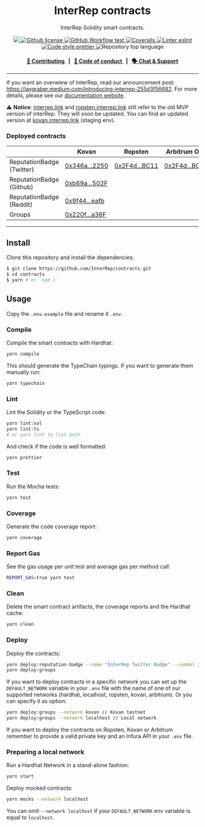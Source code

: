 <p align="center">
    <h1 align="center">
        InterRep contracts
    </h1>
    <p align="center">InterRep Solidity smart contracts.</p>
</p>

<p align="center">
    <a href="https://github.com/InterRep" target="_blank">
        <img src="https://img.shields.io/badge/project-InterRep-blue.svg?style=flat-square">
    </a>
    <a href="https://github.com/interrep/contracts/blob/main/LICENSE">
        <img alt="Github license" src="https://img.shields.io/github/license/interrep/contracts.svg?style=flat-square">
    </a>
    <a href="https://github.com/interrep/contracts/actions?query=workflow%3Atest">
        <img alt="GitHub Workflow test" src="https://img.shields.io/github/workflow/status/interrep/contracts/test?label=test&style=flat-square&logo=github">
    </a>
    <a href="https://coveralls.io/github/InterRep/contracts">
        <img alt="Coveralls" src="https://img.shields.io/coveralls/github/InterRep/contracts?style=flat-square&logo=coveralls">
    </a>
    <a href="https://eslint.org/" target="_blank">
        <img alt="Linter eslint" src="https://img.shields.io/badge/linter-eslint-8080f2?style=flat-square&logo=eslint">
    </a>
    <a href="https://prettier.io/" target="_blank">
        <img alt="Code style prettier" src="https://img.shields.io/badge/code%20style-prettier-f8bc45?style=flat-square&logo=prettier">
    </a>
    <img alt="Repository top language" src="https://img.shields.io/github/languages/top/InterRep/contracts?style=flat-square">
</p>

<div align="center">
    <h4>
        <a href="https://docs.interrep.link/contributing">
            👥 Contributing
        </a>
        <span>&nbsp;&nbsp;|&nbsp;&nbsp;</span>
        <a href="https://docs.interrep.link/code-of-conduct">
            🤝 Code of conduct
        </a>
        <span>&nbsp;&nbsp;|&nbsp;&nbsp;</span>
        <a href="https://t.me/interrep">
            🗣️ Chat &amp; Support
        </a>
    </h4>
</div>

---

If you want an overwiew of InterRep, read our announcement post: https://jaygraber.medium.com/introducing-interrep-255d3f56682. For more details, please see our [documentation website](https://docs.interrep.link).

⚠️ **Notice**: [interrep.link](https://interrep.link) and [ropsten.interrep.link](https://ropsten.interrep.link) still refer to the old MVP version of interRep. They will soon be updated. You can find an updated version at [kovan.interrep.link](https://kovan.interrep.link) (staging env).

### Deployed contracts

|                           | Kovan                                                                                          | Ropsten                                                                                          | Arbitrum One                                                                                          |
| ------------------------- | ---------------------------------------------------------------------------------------------- | ------------------------------------------------------------------------------------------------ | ----------------------------------------------------------------------------------------------------- |
| ReputationBadge (Twitter) | [0x346a...2250](https://kovan.etherscan.io/address/0x346a936b19071b2f619200848B8ADbb938D72250) | [0x2F4d...BC11](https://ropsten.etherscan.io/address/0x2F4d1333337b5C4C47Db5DB3A36eD547a549BC11) | [0x2F4d...BC11](https://explorer.offchainlabs.com/address/0x2F4d1333337b5C4C47Db5DB3A36eD547a549BC11) |
| ReputationBadge (Github)  | [0xb69a...502F](https://kovan.etherscan.io/address/0xb69aABB5D8d8e4920834761bD0C9DEEfa5D5502F) |                                                                                                  |                                                                                                       |
| ReputationBadge (Reddit)  | [0x9f44...eafb](https://kovan.etherscan.io/address/0x9f44be9F69aF1e049dCeCDb2d9296f36C49Ceafb) |                                                                                                  |                                                                                                       |
| Groups                    | [0x220f...a36F](https://kovan.etherscan.io/address/0x220fBdB6F996827b1Cf12f0C181E8d5e6de3a36F) |                                                                                                  |                                                                                                       |

---

## Install

Clone this repository and install the dependencies:

```bash
$ git clone https://github.com/InterRep/contracts.git
$ cd contracts
$ yarn # or `npm i`
```

## Usage

Copy the `.env.example` file and rename it `.env`.

### Compile

Compile the smart contracts with Hardhat:

```bash
yarn compile
```

This should generate the TypeChain typings. If you want to generate them manually run:

```bash
yarn typechain
```

### Lint

Lint the Solidity or the TypeScript code:

```bash
yarn lint:sol
yarn lint:ts
# or yarn lint to lint both.
```

And check if the code is well formatted:

```bash
yarn prettier
```

### Test

Run the Mocha tests:

```bash
yarn test
```

### Coverage

Generate the code coverage report:

```bash
yarn coverage
```

### Report Gas

See the gas usage per unit test and average gas per method call:

```bash
REPORT_GAS=true yarn test
```

### Clean

Delete the smart contract artifacts, the coverage reports and the Hardhat cache:

```bash
yarn clean
```

### Deploy

Deploy the contracts:

```bash
yarn deploy:reputation-badge --name "InterRep Twitter Badge" --symbol iTWITT
yarn deploy:groups
```

If you want to deploy contracts in a specific network you can set up the `DEFAULT_NETWORK` variable in your `.env` file with the name of one of our supported networks (hardhat, localhost, ropsten, kovan, arbitrum). Or you can specify it as option:

```bash
yarn deploy:groups --network kovan // Kovan testnet
yarn deploy:groups --network localhost // Local network
```

If you want to deploy the contracts on Ropsten, Kovan or Arbitrum remember to provide a valid private key and an Infura API in your `.env` file.

### Preparing a local network

Run a Hardhat Network in a stand-alone fashion:

```bash
yarn start
```

Deploy mocked contracts:

```bash
yarn mocks --network localhost
```

You can omit `--network localhost` if your `DEFAULT_NETWORK` env variable is equal to `localhost`.
